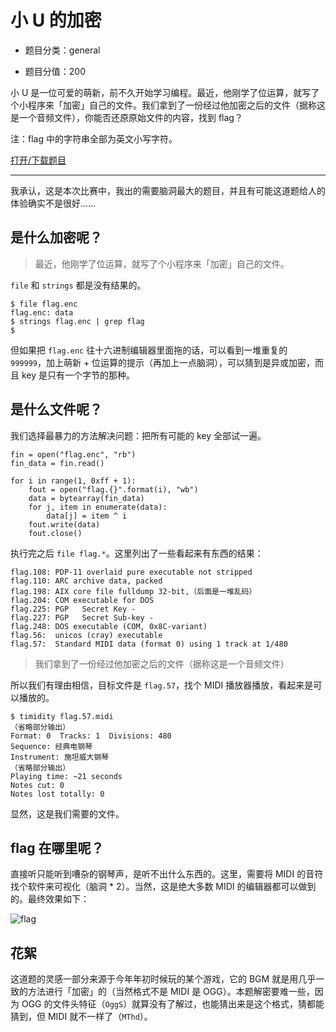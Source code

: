 # 小 U 的加密

- 题目分类：general

- 题目分值：200

小 U 是一位可爱的萌新，前不久开始学习编程。最近，他刚学了位运算，就写了个小程序来「加密」自己的文件。我们拿到了一份经过他加密之后的文件（据称这是一个音频文件），你能否还原原始文件的内容，找到 flag？

注：flag 中的字符串全部为英文小写字符。

[打开/下载题目](src/flag.enc)

---

我承认，这是本次比赛中，我出的需要脑洞最大的题目，并且有可能这道题给人的体验确实不是很好……

## 是什么加密呢？

> 最近，他刚学了位运算，就写了个小程序来「加密」自己的文件。

`file` 和 `strings` 都是没有结果的。

```
$ file flag.enc
flag.enc: data
$ strings flag.enc | grep flag
$
```

但如果把 `flag.enc` 往十六进制编辑器里面拖的话，可以看到一堆重复的 `999999`，加上萌新 + 位运算的提示（再加上一点脑洞），可以猜到是异或加密，而且 key 是只有一个字节的那种。

## 是什么文件呢？

我们选择最暴力的方法解决问题：把所有可能的 key 全部试一遍。

```
fin = open("flag.enc", "rb")
fin_data = fin.read()

for i in range(1, 0xff + 1):
    fout = open("flag.{}".format(i), "wb")
    data = bytearray(fin_data)
    for j, item in enumerate(data):
        data[j] = item ^ i
    fout.write(data)
    fout.close()
```

执行完之后 `file flag.*`。这里列出了一些看起来有东西的结果：

```
flag.108: PDP-11 overlaid pure executable not stripped
flag.110: ARC archive data, packed
flag.198: AIX core file fulldump 32-bit,（后面是一堆乱码）
flag.204: COM executable for DOS
flag.225: PGP	Secret Key -
flag.227: PGP	Secret Sub-key -
flag.248: DOS executable (COM, 0x8C-variant)
flag.56:  unicos (cray) executable
flag.57:  Standard MIDI data (format 0) using 1 track at 1/480
```

> 我们拿到了一份经过他加密之后的文件（据称这是一个音频文件）

所以我们有理由相信，目标文件是 `flag.57`，找个 MIDI 播放器播放，看起来是可以播放的。

```
$ timidity flag.57.midi
（省略部分输出）
Format: 0  Tracks: 1  Divisions: 480
Sequence: 经典电钢琴
Instrument: 施坦威大钢琴
（省略部分输出）
Playing time: ~21 seconds
Notes cut: 0
Notes lost totally: 0
```

显然，这是我们需要的文件。

## flag 在哪里呢？

直接听只能听到嘈杂的钢琴声，是听不出什么东西的。这里，需要将 MIDI 的音符找个软件来可视化（脑洞 * 2）。当然，这是绝大多数 MIDI 的编辑器都可以做到的。最终效果如下：

![flag](images/midi.png)

## 花絮

这道题的灵感一部分来源于今年年初时候玩的某个游戏，它的 BGM 就是用几乎一致的方法进行「加密」的（当然格式不是 MIDI 是 OGG）。本题解密要难一些，因为 OGG 的文件头特征（`OggS`）就算没有了解过，也能猜出来是这个格式，猜都能猜到，但 MIDI 就不一样了（`MThd`）。